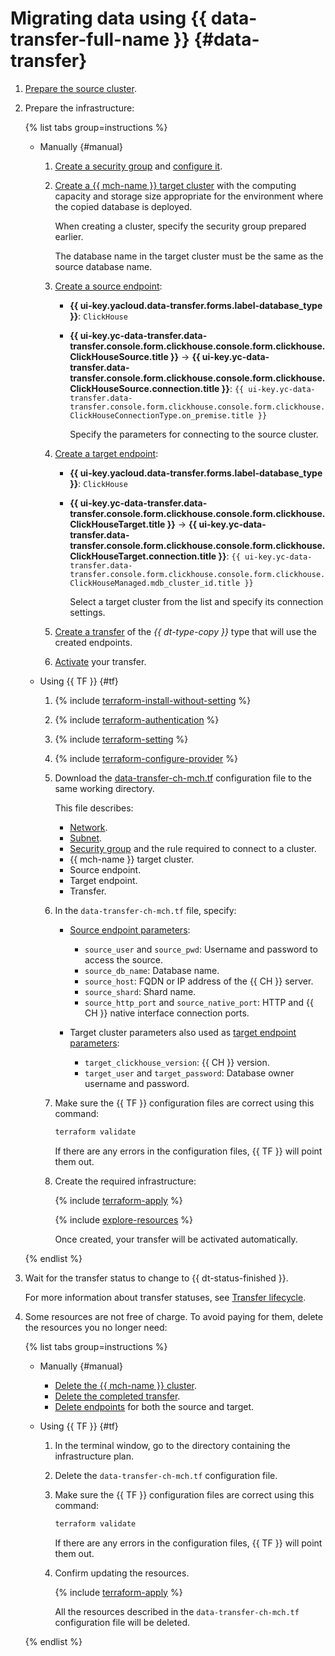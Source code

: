 # Migrating data using {{ data-transfer-full-name }} {#data-transfer}

1. [Prepare the source cluster](../../../data-transfer/operations/prepare.md#source-ch).
1. Prepare the infrastructure:

   {% list tabs group=instructions %}

   - Manually {#manual}

      1. [Create a security group](../../../vpc/operations/security-group-create.md) and [configure it](../../../managed-clickhouse/operations/connect/index.md#configuring-security-groups).

      1. [Create a {{ mch-name }} target cluster](../../../managed-clickhouse/operations/cluster-create.md) with the computing capacity and storage size appropriate for the environment where the copied database is deployed.

         When creating a cluster, specify the security group prepared earlier.

         The database name in the target cluster must be the same as the source database name.

      1. [Create a source endpoint](../../../data-transfer/operations/endpoint/index.md#create):

         * **{{ ui-key.yacloud.data-transfer.forms.label-database_type }}**: `ClickHouse`
         * **{{ ui-key.yc-data-transfer.data-transfer.console.form.clickhouse.console.form.clickhouse.ClickHouseSource.title }}** → **{{ ui-key.yc-data-transfer.data-transfer.console.form.clickhouse.console.form.clickhouse.ClickHouseSource.connection.title }}**: `{{ ui-key.yc-data-transfer.data-transfer.console.form.clickhouse.console.form.clickhouse.ClickHouseConnectionType.on_premise.title }}`

            Specify the parameters for connecting to the source cluster.

      1. [Create a target endpoint](../../../data-transfer/operations/endpoint/index.md#create):

         * **{{ ui-key.yacloud.data-transfer.forms.label-database_type }}**: `ClickHouse`
         * **{{ ui-key.yc-data-transfer.data-transfer.console.form.clickhouse.console.form.clickhouse.ClickHouseTarget.title }}** → **{{ ui-key.yc-data-transfer.data-transfer.console.form.clickhouse.console.form.clickhouse.ClickHouseTarget.connection.title }}**: `{{ ui-key.yc-data-transfer.data-transfer.console.form.clickhouse.console.form.clickhouse.ClickHouseManaged.mdb_cluster_id.title }}`

            Select a target cluster from the list and specify its connection settings.

      1. [Create a transfer](../../../data-transfer/operations/transfer.md#create) of the _{{ dt-type-copy }}_ type that will use the created endpoints.
      1. [Activate](../../../data-transfer/operations/transfer.md#activate) your transfer.

   - Using {{ TF }} {#tf}

      1. {% include [terraform-install-without-setting](../../../_includes/mdb/terraform/install-without-setting.md) %}
      1. {% include [terraform-authentication](../../../_includes/mdb/terraform/authentication.md) %}
      1. {% include [terraform-setting](../../../_includes/mdb/terraform/setting.md) %}
      1. {% include [terraform-configure-provider](../../../_includes/mdb/terraform/configure-provider.md) %}

      1. Download the [data-transfer-ch-mch.tf](https://github.com/yandex-cloud-examples/yc-data-transfer-from-on-premise-clickhouse-to-cloud/blob/main/data-transfer-ch-mch.tf) configuration file to the same working directory.

         This file describes:

         * [Network](../../../vpc/concepts/network.md#network).
         * [Subnet](../../../vpc/concepts/network.md#subnet).
         * [Security group](../../../vpc/concepts/security-groups.md) and the rule required to connect to a cluster.
         * {{ mch-name }} target cluster.
         * Source endpoint.
         * Target endpoint.
         * Transfer.

      1. In the `data-transfer-ch-mch.tf` file, specify:

         * [Source endpoint parameters](../../../data-transfer/operations/endpoint/source/clickhouse.md#on-premise):
            * `source_user` and `source_pwd`: Username and password to access the source.
            * `source_db_name`: Database name.
            * `source_host`: FQDN or IP address of the {{ CH }} server.
            * `source_shard`: Shard name.
            * `source_http_port` and `source_native_port`: HTTP and {{ CH }} native interface connection ports.

         * Target cluster parameters also used as [target endpoint parameters](../../../data-transfer/operations/endpoint/target/clickhouse.md#managed-service):

            * `target_clickhouse_version`: {{ CH }} version.
            * `target_user` and `target_password`: Database owner username and password.

      1. Make sure the {{ TF }} configuration files are correct using this command:

         ```bash
         terraform validate
         ```

         If there are any errors in the configuration files, {{ TF }} will point them out.

      1. Create the required infrastructure:

         {% include [terraform-apply](../../../_includes/mdb/terraform/apply.md) %}

         {% include [explore-resources](../../../_includes/mdb/terraform/explore-resources.md) %}

         Once created, your transfer will be activated automatically.

   {% endlist %}

1. Wait for the transfer status to change to {{ dt-status-finished }}.

   For more information about transfer statuses, see [Transfer lifecycle](../../../data-transfer/concepts/transfer-lifecycle.md#statuses).

1. Some resources are not free of charge. To avoid paying for them, delete the resources you no longer need:

   {% list tabs group=instructions %}

   - Manually {#manual}

      * [Delete the {{ mch-name }} cluster](../../../managed-clickhouse/operations/cluster-delete.md).
      * [Delete the completed transfer](../../../data-transfer/operations/transfer.md#delete).
      * [Delete endpoints](../../../data-transfer/operations/endpoint/index.md#delete) for both the source and target.

   - Using {{ TF }} {#tf}

      1. In the terminal window, go to the directory containing the infrastructure plan.
      1. Delete the `data-transfer-ch-mch.tf` configuration file.
      1. Make sure the {{ TF }} configuration files are correct using this command:

         ```bash
         terraform validate
         ```

         If there are any errors in the configuration files, {{ TF }} will point them out.

      1. Confirm updating the resources.

         {% include [terraform-apply](../../../_includes/mdb/terraform/apply.md) %}

         All the resources described in the `data-transfer-ch-mch.tf` configuration file will be deleted.

   {% endlist %}

